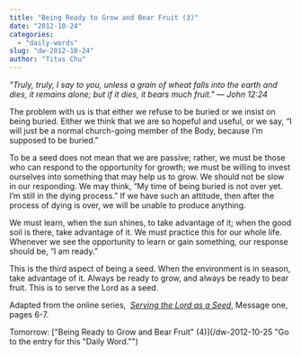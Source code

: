 ```yaml
---
title: "Being Ready to Grow and Bear Fruit (3)"
date: "2012-10-24"
categories: 
  - "daily-words"
slug: "dw-2012-10-24"
author: "Titus Chu"
---
```


_"_Truly, truly, I say to you, unless a grain of wheat falls into the earth and dies, it remains alone; but if it dies, it bears much fruit."_ — John 12:24_

The problem with us is that either we refuse to be buried or we insist on being buried. Either we think that we are so hopeful and useful, or we say, “I will just be a normal church-going member of the Body, because I’m supposed to be buried.”

To be a seed does not mean that we are passive; rather, we must be those who can respond to the opportunity for growth; we must be willing to invest ourselves into something that may help us to grow. We should not be slow in our responding. We may think, “My time of being buried is not over yet. I’m still in the dying process.” If we have such an attitude, then after the process of dying is over, we will be unable to produce anything.

We must learn, when the sun shines, to take advantage of it; when the good soil is there, take advantage of it. We must practice this for our whole life. Whenever we see the opportunity to learn or gain something, our response should be, “I am ready.”

This is the third aspect of being a seed. When the environment is in season, take advantage of it. Always be ready to grow, and always be ready to bear fruit. This is to serve the Lord as a seed.

Adapted from the online series,  _[Serving the Lord as a Seed](/articles-serving-0007 "Go to the listing for this series of articles.")_, Message one, pages 6-7.

Tomorrow: ["Being Ready to Grow and Bear Fruit" (4)](/dw-2012-10-25 "Go to the entry for this "Daily Word."")
